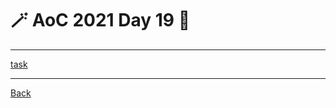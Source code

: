 # :magic_wand: AoC 2021 Day 19 :christmas_tree:

---

[task](https://adventofcode.com/2021/day/19)


---
[Back](/README.md)